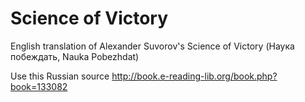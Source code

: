 # Science of Victory

English translation of Alexander Suvorov's Science of Victory (Наука побеждать, Nauka Pobezhdat)

Use this Russian source <http://book.e-reading-lib.org/book.php?book=133082>
